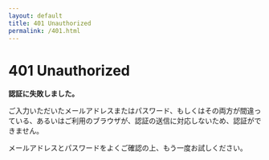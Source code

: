 ```yaml
---
layout: default
title: 401 Unauthorized
permalink: /401.html
---
```


<div class="default-content">
    <h1>401 Unauthorized</h1>
    <p><strong>認証に失敗しました。</strong></p>
    <p>ご入力いただいたメールアドレスまたはパスワード、もしくはその両方が間違っている、あるいはご利用のブラウザが、認証の送信に対応しないため、認証ができません。</p>
    <p>メールアドレスとパスワードをよくご確認の上、もう一度お試しください。</p>
</div>
